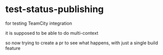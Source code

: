 # test-status-publishing
for testing TeamCity integration

it is supposed to be able to do multi-context

so now trying to create a pr to see what happens, with just a single build feature
